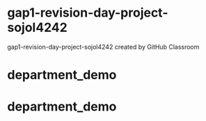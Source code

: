 # gap1-revision-day-project-sojol4242
gap1-revision-day-project-sojol4242 created by GitHub Classroom
# department_demo
# department_demo
